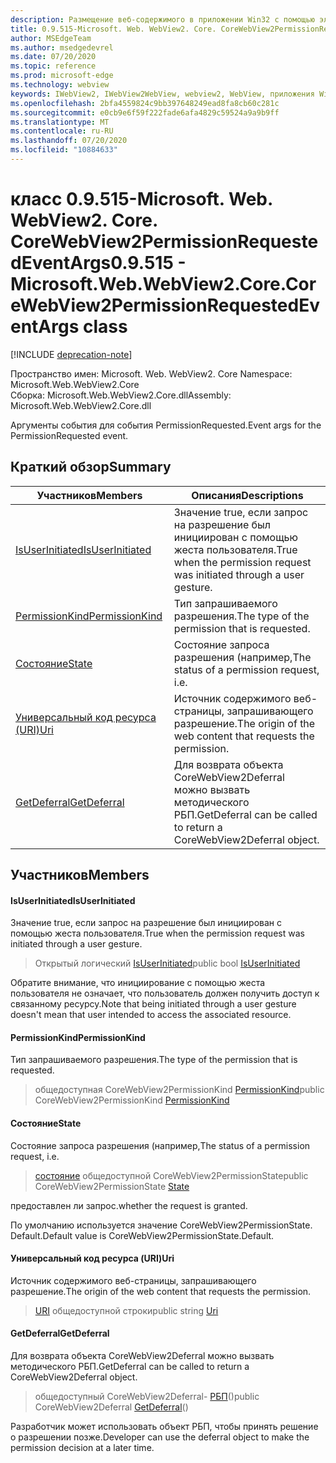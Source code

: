 ```yaml
---
description: Размещение веб-содержимого в приложении Win32 с помощью элемента управления Microsoft Edge WebView2
title: 0.9.515-Microsoft. Web. WebView2. Core. CoreWebView2PermissionRequestedEventArgs
author: MSEdgeTeam
ms.author: msedgedevrel
ms.date: 07/20/2020
ms.topic: reference
ms.prod: microsoft-edge
ms.technology: webview
keywords: IWebView2, IWebView2WebView, webview2, WebView, приложения Win32, Win32, EDGE, ICoreWebView2, ICoreWebView2Controller, элемент управления "веб-браузер", HTML Edge
ms.openlocfilehash: 2bfa4559824c9bb397648249ead8fa8cb60c281c
ms.sourcegitcommit: e0cb9e6f59f222fade6afa4829c59524a9a9b9ff
ms.translationtype: MT
ms.contentlocale: ru-RU
ms.lasthandoff: 07/20/2020
ms.locfileid: "10884633"
---
```

# <span data-ttu-id="8db1c-104">класс 0.9.515-Microsoft. Web. WebView2. Core. CoreWebView2PermissionRequestedEventArgs</span><span class="sxs-lookup"><span data-stu-id="8db1c-104">0.9.515 - Microsoft.Web.WebView2.Core.CoreWebView2PermissionRequestedEventArgs class</span></span> 

[!INCLUDE [deprecation-note](../../includes/deprecation-note.md)]

<span data-ttu-id="8db1c-105">Пространство имен: Microsoft. Web. WebView2. Core </span><span class="sxs-lookup"><span data-stu-id="8db1c-105">Namespace: Microsoft.Web.WebView2.Core</span></span>\
<span data-ttu-id="8db1c-106">Сборка: Microsoft.Web.WebView2.Core.dll</span><span class="sxs-lookup"><span data-stu-id="8db1c-106">Assembly: Microsoft.Web.WebView2.Core.dll</span></span>

<span data-ttu-id="8db1c-107">Аргументы события для события PermissionRequested.</span><span class="sxs-lookup"><span data-stu-id="8db1c-107">Event args for the PermissionRequested event.</span></span>

## <span data-ttu-id="8db1c-108">Краткий обзор</span><span class="sxs-lookup"><span data-stu-id="8db1c-108">Summary</span></span>

 <span data-ttu-id="8db1c-109">Участников</span><span class="sxs-lookup"><span data-stu-id="8db1c-109">Members</span></span>                        | <span data-ttu-id="8db1c-110">Описания</span><span class="sxs-lookup"><span data-stu-id="8db1c-110">Descriptions</span></span>
--------------------------------|---------------------------------------------
[<span data-ttu-id="8db1c-111">IsUserInitiated</span><span class="sxs-lookup"><span data-stu-id="8db1c-111">IsUserInitiated</span></span>](#isuserinitiated) | <span data-ttu-id="8db1c-112">Значение true, если запрос на разрешение был инициирован с помощью жеста пользователя.</span><span class="sxs-lookup"><span data-stu-id="8db1c-112">True when the permission request was initiated through a user gesture.</span></span>
[<span data-ttu-id="8db1c-113">PermissionKind</span><span class="sxs-lookup"><span data-stu-id="8db1c-113">PermissionKind</span></span>](#permissionkind) | <span data-ttu-id="8db1c-114">Тип запрашиваемого разрешения.</span><span class="sxs-lookup"><span data-stu-id="8db1c-114">The type of the permission that is requested.</span></span>
[<span data-ttu-id="8db1c-115">Состояние</span><span class="sxs-lookup"><span data-stu-id="8db1c-115">State</span></span>](#state) | <span data-ttu-id="8db1c-116">Состояние запроса разрешения (например,</span><span class="sxs-lookup"><span data-stu-id="8db1c-116">The status of a permission request, i.e.</span></span>
[<span data-ttu-id="8db1c-117">Универсальный код ресурса (URI)</span><span class="sxs-lookup"><span data-stu-id="8db1c-117">Uri</span></span>](#uri) | <span data-ttu-id="8db1c-118">Источник содержимого веб-страницы, запрашивающего разрешение.</span><span class="sxs-lookup"><span data-stu-id="8db1c-118">The origin of the web content that requests the permission.</span></span>
[<span data-ttu-id="8db1c-119">GetDeferral</span><span class="sxs-lookup"><span data-stu-id="8db1c-119">GetDeferral</span></span>](#getdeferral) | <span data-ttu-id="8db1c-120">Для возврата объекта CoreWebView2Deferral можно вызвать методического РБП.</span><span class="sxs-lookup"><span data-stu-id="8db1c-120">GetDeferral can be called to return a CoreWebView2Deferral object.</span></span>

## <span data-ttu-id="8db1c-121">Участников</span><span class="sxs-lookup"><span data-stu-id="8db1c-121">Members</span></span>

#### <span data-ttu-id="8db1c-122">IsUserInitiated</span><span class="sxs-lookup"><span data-stu-id="8db1c-122">IsUserInitiated</span></span> 

<span data-ttu-id="8db1c-123">Значение true, если запрос на разрешение был инициирован с помощью жеста пользователя.</span><span class="sxs-lookup"><span data-stu-id="8db1c-123">True when the permission request was initiated through a user gesture.</span></span>

> <span data-ttu-id="8db1c-124">Открытый логический [IsUserInitiated](#isuserinitiated)</span><span class="sxs-lookup"><span data-stu-id="8db1c-124">public bool [IsUserInitiated](#isuserinitiated)</span></span>

<span data-ttu-id="8db1c-125">Обратите внимание, что инициирование с помощью жеста пользователя не означает, что пользователь должен получить доступ к связанному ресурсу.</span><span class="sxs-lookup"><span data-stu-id="8db1c-125">Note that being initiated through a user gesture doesn't mean that user intended to access the associated resource.</span></span>

#### <span data-ttu-id="8db1c-126">PermissionKind</span><span class="sxs-lookup"><span data-stu-id="8db1c-126">PermissionKind</span></span> 

<span data-ttu-id="8db1c-127">Тип запрашиваемого разрешения.</span><span class="sxs-lookup"><span data-stu-id="8db1c-127">The type of the permission that is requested.</span></span>

> <span data-ttu-id="8db1c-128">общедоступная CoreWebView2PermissionKind [PermissionKind](#permissionkind)</span><span class="sxs-lookup"><span data-stu-id="8db1c-128">public CoreWebView2PermissionKind [PermissionKind](#permissionkind)</span></span>

#### <span data-ttu-id="8db1c-129">Состояние</span><span class="sxs-lookup"><span data-stu-id="8db1c-129">State</span></span> 

<span data-ttu-id="8db1c-130">Состояние запроса разрешения (например,</span><span class="sxs-lookup"><span data-stu-id="8db1c-130">The status of a permission request, i.e.</span></span>

> <span data-ttu-id="8db1c-131">[состояние](#state) общедоступной CoreWebView2PermissionState</span><span class="sxs-lookup"><span data-stu-id="8db1c-131">public CoreWebView2PermissionState [State](#state)</span></span>

<span data-ttu-id="8db1c-132">предоставлен ли запрос.</span><span class="sxs-lookup"><span data-stu-id="8db1c-132">whether the request is granted.</span></span>

<span data-ttu-id="8db1c-133">По умолчанию используется значение CoreWebView2PermissionState. Default.</span><span class="sxs-lookup"><span data-stu-id="8db1c-133">Default value is CoreWebView2PermissionState.Default.</span></span>

#### <span data-ttu-id="8db1c-134">Универсальный код ресурса (URI)</span><span class="sxs-lookup"><span data-stu-id="8db1c-134">Uri</span></span> 

<span data-ttu-id="8db1c-135">Источник содержимого веб-страницы, запрашивающего разрешение.</span><span class="sxs-lookup"><span data-stu-id="8db1c-135">The origin of the web content that requests the permission.</span></span>

> <span data-ttu-id="8db1c-136">[URI](#uri) общедоступной строки</span><span class="sxs-lookup"><span data-stu-id="8db1c-136">public string [Uri](#uri)</span></span>

#### <span data-ttu-id="8db1c-137">GetDeferral</span><span class="sxs-lookup"><span data-stu-id="8db1c-137">GetDeferral</span></span> 

<span data-ttu-id="8db1c-138">Для возврата объекта CoreWebView2Deferral можно вызвать методического РБП.</span><span class="sxs-lookup"><span data-stu-id="8db1c-138">GetDeferral can be called to return a CoreWebView2Deferral object.</span></span>

> <span data-ttu-id="8db1c-139">общедоступный CoreWebView2Deferral- [РБП](#getdeferral)()</span><span class="sxs-lookup"><span data-stu-id="8db1c-139">public CoreWebView2Deferral [GetDeferral](#getdeferral)()</span></span>

<span data-ttu-id="8db1c-140">Разработчик может использовать объект РБП, чтобы принять решение о разрешении позже.</span><span class="sxs-lookup"><span data-stu-id="8db1c-140">Developer can use the deferral object to make the permission decision at a later time.</span></span>

